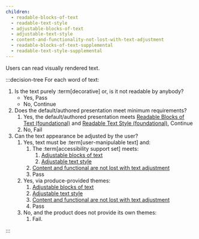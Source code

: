 ```yaml
---
children:
  - readable-blocks-of-text
  - readable-text-style
  - adjustable-blocks-of-text
  - adjustable-text-style
  - content-and-functionality-not-lost-with-text-adjustment
  - readable-blocks-of-text-supplemental
  - readable-text-style-supplemental
---
```


Users can read visually rendered text.

:::decision-tree
For each word of text:
1. Is the text purely :term[decorative] or, is it not readable by anybody?
   - Yes, Pass
   - No, Continue
2. Does the default/authored presentation meet minimum requirements?
    1. Yes, the default/authored presentation meets <a href="#readable-blocks-of-text">Readable Blocks of Text (foundational)</a> and <a href="readable-text-style">Readable Text Style (foundational)</a>, Continue
    2. No, Fail
3. Can the text appearance be adjusted by the user?
    1. Yes, text must be :term[user-manipulable text] and:
        1. The :term[accessibility support set] meets:
            1. <a href="#adjustable-blocks-of-text">Adjustable blocks of text</a>
            2. <a href="#adjustable-text-style">Adjustable text style</a>
        2. <a href="#content-and-functionality-not-lost-with-text-adjustment">Content and functional are not lost with text adjustment</a>
        3. Pass
    2. Yes, via produce-provided themes:
        1. <a href="#adjustable-blocks-of-text">Adjustable blocks of text</a>
        2. <a href="#adjustable-text-style">Adjustable text style</a>
        3. <a href="#content-and-functionality-not-lost-with-text-adjustment">Content and functional are not lost with text adjustment</a>
        4. Pass
    3. No, and the product does not provide its own themes:
        1. Fail.

:::